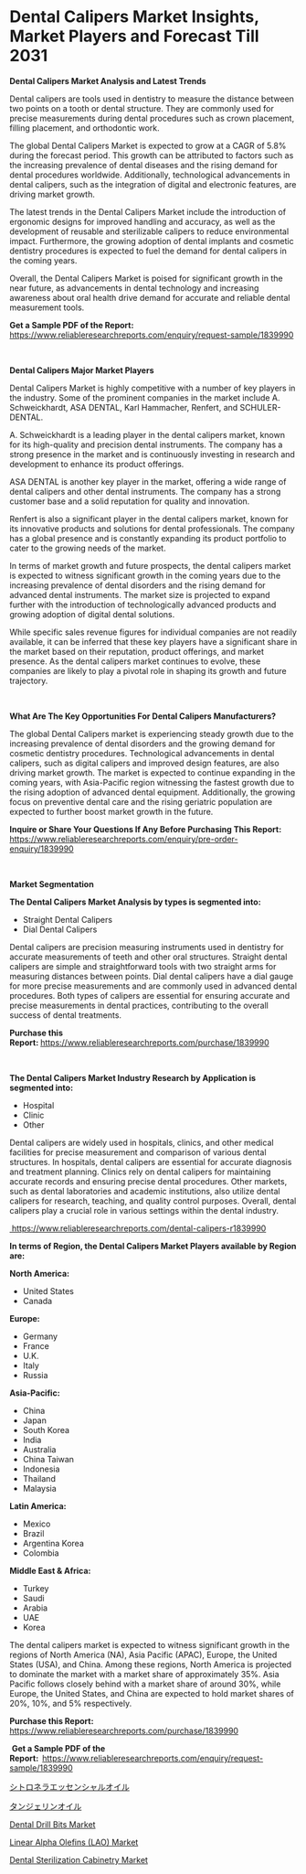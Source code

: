 <p><h1>Dental Calipers Market Insights, Market Players and Forecast Till 2031</h1></p><p><strong>Dental Calipers Market Analysis and Latest Trends</strong></p>
<p><p>Dental calipers are tools used in dentistry to measure the distance between two points on a tooth or dental structure. They are commonly used for precise measurements during dental procedures such as crown placement, filling placement, and orthodontic work.</p><p>The global Dental Calipers Market is expected to grow at a CAGR of 5.8% during the forecast period. This growth can be attributed to factors such as the increasing prevalence of dental diseases and the rising demand for dental procedures worldwide. Additionally, technological advancements in dental calipers, such as the integration of digital and electronic features, are driving market growth.</p><p>The latest trends in the Dental Calipers Market include the introduction of ergonomic designs for improved handling and accuracy, as well as the development of reusable and sterilizable calipers to reduce environmental impact. Furthermore, the growing adoption of dental implants and cosmetic dentistry procedures is expected to fuel the demand for dental calipers in the coming years.</p><p>Overall, the Dental Calipers Market is poised for significant growth in the near future, as advancements in dental technology and increasing awareness about oral health drive demand for accurate and reliable dental measurement tools.</p></p>
<p><strong>Get a Sample PDF of the Report:&nbsp;</strong> <a href="https://www.reliableresearchreports.com/enquiry/request-sample/1839990">https://www.reliableresearchreports.com/enquiry/request-sample/1839990</a></p>
<p>&nbsp;</p>
<p><strong>Dental Calipers Major Market Players</strong></p>
<p><p>Dental Calipers Market is highly competitive with a number of key players in the industry. Some of the prominent companies in the market include A. Schweickhardt, ASA DENTAL, Karl Hammacher, Renfert, and SCHULER-DENTAL.</p><p>A. Schweickhardt is a leading player in the dental calipers market, known for its high-quality and precision dental instruments. The company has a strong presence in the market and is continuously investing in research and development to enhance its product offerings.</p><p>ASA DENTAL is another key player in the market, offering a wide range of dental calipers and other dental instruments. The company has a strong customer base and a solid reputation for quality and innovation.</p><p>Renfert is also a significant player in the dental calipers market, known for its innovative products and solutions for dental professionals. The company has a global presence and is constantly expanding its product portfolio to cater to the growing needs of the market.</p><p>In terms of market growth and future prospects, the dental calipers market is expected to witness significant growth in the coming years due to the increasing prevalence of dental disorders and the rising demand for advanced dental instruments. The market size is projected to expand further with the introduction of technologically advanced products and growing adoption of digital dental solutions.</p><p>While specific sales revenue figures for individual companies are not readily available, it can be inferred that these key players have a significant share in the market based on their reputation, product offerings, and market presence. As the dental calipers market continues to evolve, these companies are likely to play a pivotal role in shaping its growth and future trajectory.</p></p>
<p>&nbsp;</p>
<p><strong>What Are The Key Opportunities For Dental Calipers Manufacturers?</strong></p>
<p><p>The global Dental Calipers market is experiencing steady growth due to the increasing prevalence of dental disorders and the growing demand for cosmetic dentistry procedures. Technological advancements in dental calipers, such as digital calipers and improved design features, are also driving market growth. The market is expected to continue expanding in the coming years, with Asia-Pacific region witnessing the fastest growth due to the rising adoption of advanced dental equipment. Additionally, the growing focus on preventive dental care and the rising geriatric population are expected to further boost market growth in the future.</p></p>
<p><strong>Inquire or Share Your Questions If Any Before Purchasing This Report:</strong> <a href="https://www.reliableresearchreports.com/enquiry/pre-order-enquiry/1839990">https://www.reliableresearchreports.com/enquiry/pre-order-enquiry/1839990</a></p>
<p>&nbsp;</p>
<p><strong>Market Segmentation</strong></p>
<p><strong>The Dental Calipers Market Analysis by types is segmented into:</strong></p>
<p><ul><li>Straight Dental Calipers</li><li>Dial Dental Calipers</li></ul></p>
<p><p>Dental calipers are precision measuring instruments used in dentistry for accurate measurements of teeth and other oral structures. Straight dental calipers are simple and straightforward tools with two straight arms for measuring distances between points. Dial dental calipers have a dial gauge for more precise measurements and are commonly used in advanced dental procedures. Both types of calipers are essential for ensuring accurate and precise measurements in dental practices, contributing to the overall success of dental treatments.</p></p>
<p><strong>Purchase this Report:&nbsp;</strong><a href="https://www.reliableresearchreports.com/purchase/1839990">https://www.reliableresearchreports.com/purchase/1839990</a></p>
<p>&nbsp;</p>
<p><strong>The Dental Calipers Market Industry Research by Application is segmented into:</strong></p>
<p><ul><li>Hospital</li><li>Clinic</li><li>Other</li></ul></p>
<p><p>Dental calipers are widely used in hospitals, clinics, and other medical facilities for precise measurement and comparison of various dental structures. In hospitals, dental calipers are essential for accurate diagnosis and treatment planning. Clinics rely on dental calipers for maintaining accurate records and ensuring precise dental procedures. Other markets, such as dental laboratories and academic institutions, also utilize dental calipers for research, teaching, and quality control purposes. Overall, dental calipers play a crucial role in various settings within the dental industry.</p></p>
<p><a href="https://www.reliableresearchreports.com/dental-calipers-r1839990">&nbsp;https://www.reliableresearchreports.com/dental-calipers-r1839990</a></p>
<p><strong>In terms of Region, the Dental Calipers Market Players available by Region are:</strong></p>
<p>
    <p> <strong> North America: </strong>
        <ul>
            <li>United States</li>
            <li>Canada</li>
        </ul>
        </p> 
    <p> <strong> Europe: </strong>
        <ul>
            <li>Germany</li>
            <li>France</li>
            <li>U.K.</li>
            <li>Italy</li>
            <li>Russia</li>
        </ul>
        </p> 
    <p> <strong> Asia-Pacific: </strong>
        <ul>
            <li>China</li>
            <li>Japan</li>
            <li>South Korea</li>
            <li>India</li>
            <li>Australia</li>
            <li>China Taiwan</li>
            <li>Indonesia</li>
            <li>Thailand</li>
            <li>Malaysia</li>
        </ul>
        </p> 
    <p> <strong> Latin America: </strong>
        <ul>
            <li>Mexico</li>
            <li>Brazil</li>
            <li>Argentina Korea</li>
            <li>Colombia</li>
        </ul>
        </p> 
    <p> <strong> Middle East & Africa: </strong>
        <ul>
            <li>Turkey</li>
            <li>Saudi</li>
            <li>Arabia</li>
            <li>UAE</li>
            <li>Korea</li>
        </ul>
    </p>
    </p>
<p><p>The dental calipers market is expected to witness significant growth in the regions of North America (NA), Asia Pacific (APAC), Europe, the United States (USA), and China. Among these regions, North America is projected to dominate the market with a market share of approximately 35%. Asia Pacific follows closely behind with a market share of around 30%, while Europe, the United States, and China are expected to hold market shares of 20%, 10%, and 5% respectively.</p></p>
<p><strong>Purchase this Report: </strong><a href="https://www.reliableresearchreports.com/purchase/1839990">https://www.reliableresearchreports.com/purchase/1839990</a></p>
<p>&nbsp;<strong>Get a Sample PDF of the Report:&nbsp;&nbsp;</strong><a href="https://www.reliableresearchreports.com/enquiry/request-sample/1839990">https://www.reliableresearchreports.com/enquiry/request-sample/1839990</a></p>
<p><strong></strong></p>
<p><p><a href="https://github.com/kegley4963/Market-Research-Report-List-1/blob/main/324346149649.md">シトロネラエッセンシャルオイル</a></p><p><a href="https://github.com/EthanMorar2011/Market-Research-Report-List-1/blob/main/992434649648.md">タンジェリンオイル</a></p><p><a href="https://github.com/jodemen/Market-Research-Report-List-2/blob/main/dental-drill-bits-market.md">Dental Drill Bits Market</a></p><p><a href="https://issuu.com/reportprime-2/docs/linear-alpha-olefins-lao-market-size-2030.pptx">Linear Alpha Olefins (LAO) Market</a></p><p><a href="https://github.com/jj19131/Market-Research-Report-List-2/blob/main/dental-sterilization-cabinetry-market.md">Dental Sterilization Cabinetry Market</a></p></p>